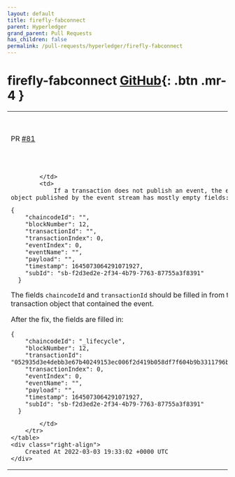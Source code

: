 ```yaml
---
layout: default
title: firefly-fabconnect
parent: Hyperledger
grand_parent: Pull Requests
has_children: false
permalink: /pull-requests/hyperledger/firefly-fabconnect
---
```


# firefly-fabconnect <span class="fs-3 right-align">[GitHub](https://github.com/hyperledger/firefly-fabconnect){: .btn .mr-4 }</span>


<div>
    <table>
        <tr>
            <td>
                PR <a href="https://github.com/hyperledger/firefly-fabconnect/pull/81" class=".btn">#81</a>
            </td>
            <td>
                <b>
                    Fill in event fields from transactions that do not publish events
                </b>
            </td>
        </tr>
        <tr>
            <td>
                
            </td>
            <td>
                If a transaction does not publish an event, the event object published by the event stream has mostly empty fields:

```
{
    "chaincodeId": "",
    "blockNumber": 12,
    "transactionId": "",
    "transactionIndex": 0,
    "eventIndex": 0,
    "eventName": "",
    "payload": "",
    "timestamp": 1645073064291071927,
    "subId": "sb-f2d3ed2e-2f34-4b79-7763-87755a3f8391"
  }
```

The fields `chaincodeId` and `transactionId` should be filled in from the transaction object that contained the event.

After the fix, the fields are filled in:

```
{
    "chaincodeId": "_lifecycle",
    "blockNumber": 12,
    "transactionId": "052935d3e4debb3e67b40249153ec006f2d419b058df7f604b9b3311796b8934",
    "transactionIndex": 0,
    "eventIndex": 0,
    "eventName": "",
    "payload": "",
    "timestamp": 1645073064291071927,
    "subId": "sb-f2d3ed2e-2f34-4b79-7763-87755a3f8391"
  }
```
            </td>
        </tr>
    </table>
    <div class="right-align">
        Created At 2022-03-03 19:33:02 +0000 UTC
    </div>
</div>

